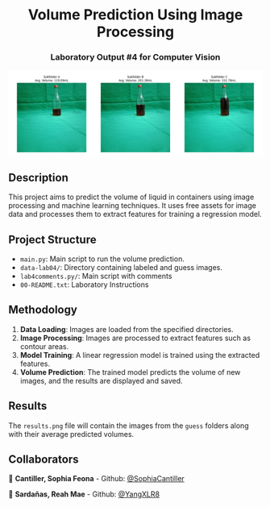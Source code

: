 <h1 align="center">Volume Prediction Using Image Processing</h1>
<h3 align="center">Laboratory Output #4 for Computer Vision</h3>

<p align="center">
  <img width="700" src="https://github.com/YangXLR8/BottleFillDetector/blob/main/results.png" alt="cli output"/>
</p>

## Description

This project aims to predict the volume of liquid in containers using image processing and machine learning techniques. It uses free assets for image data and processes them to extract features for training a regression model.

## Project Structure

- `main.py`: Main script to run the volume prediction.
- `data-lab04/`: Directory containing labeled and guess images.
- `lab4comments.py/`: Main script with comments
- `00-README.txt`: Laboratory Instructions

## Methodology

1. **Data Loading**: Images are loaded from the specified directories.
2. **Image Processing**: Images are processed to extract features such as contour areas.
3. **Model Training**: A linear regression model is trained using the extracted features.
4. **Volume Prediction**: The trained model predicts the volume of new images, and the results are displayed and saved.

## Results

The `results.png` file will contain the images from the `guess` folders along with their average predicted volumes.

## Collaborators

👤 **Cantiller, Sophia Feona** - Github: [@SophiaCantiller](https://github.com/SophiaCantiller)

👤 **Sardañas, Reah Mae** - Github: [@YangXLR8](https://github.com/YangXLR8)

